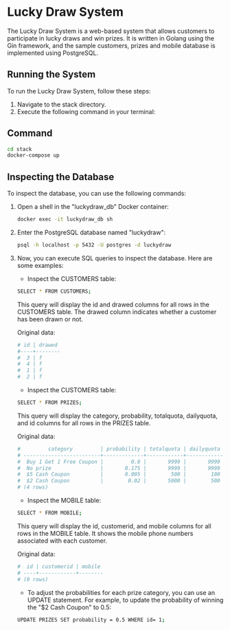 # Lucky Draw System

The Lucky Draw System is a web-based system that allows customers to participate in lucky draws and win prizes. It is written in Golang using the Gin framework, and the sample customers, prizes and mobile database is implemented using PostgreSQL.

## Running the System

To run the Lucky Draw System, follow these steps:

1. Navigate to the stack directory.
2. Execute the following command in your terminal:

## Command

``` sh
cd stack
docker-compose up
```

## Inspecting the Database

To inspect the database, you can use the following commands:

1. Open a shell in the "luckydraw_db" Docker container:

    ``` sh
    docker exec -it luckydraw_db sh
    ```

2. Enter the PostgreSQL database named "luckydraw":

    ``` sh
    psql -h localhost -p 5432 -U postgres -d luckydraw
    ```

3. Now, you can execute SQL queries to inspect the database. Here are some examples:

   - Inspect the CUSTOMERS table:

   ``` sh
   SELECT * FROM CUSTOMERS;
   ```

   This query will display the id and drawed columns for all rows in the CUSTOMERS table. The drawed column indicates whether a customer has been drawn or not.

   Original data:

   ``` sh
   # id | drawed 
   #----+--------
   #  3 | f
   #  4 | f
   #  1 | f
   #  2 | f
    ```

   - Inspect the CUSTOMERS table:

   ``` sh
   SELECT * FROM PRIZES;
    ```

   This query will display the category, probability, totalquota, dailyquota, and id columns for all rows in the PRIZES table.

   Original data:

   ``` sh
   #         category         | probability | totalquota | dailyquota | id 
   # -------------------------+-------------+------------+------------+----
   #  Buy 1 Get 1 Free Coupon |         0.8 |       9999 |       9999 |  4
   #  No prize                |       0.175 |       9999 |       9999 |  3
   #  $5 Cash Coupon          |       0.005 |        500 |        100 |  2
   #  $2 Cash Coupon          |        0.02 |       5000 |        500 |  1
   # (4 rows)
   ```

   - Inspect the MOBILE table:

   ``` sh
   SELECT * FROM MOBILE;
   ```

   This query will display the id, customerid, and mobile columns for all rows in the MOBILE table. It shows the mobile phone numbers associated with each customer.

   Original data:

   ``` sh
   #  id | customerid | mobile 
   # ----+------------+--------
   # (0 rows)
   ```

   - To adjust the probabilities for each prize category, you can use an UPDATE statement. For example, to update the probability of winning the "$2 Cash Coupon" to 0.5:

   ```sh
   UPDATE PRIZES SET probability = 0.5 WHERE id= 1;
   ```
